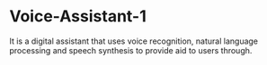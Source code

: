 # Voice-Assistant-1
It is a digital assistant that uses voice recognition, natural language processing and speech synthesis to provide aid to users through.
